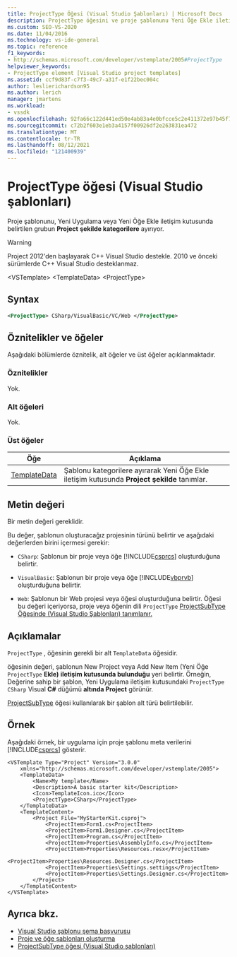 ```yaml
---
title: ProjectType Öğesi (Visual Studio Şablonları) | Microsoft Docs
description: ProjectType öğesini ve proje şablonunu Yeni Öğe Ekle iletişim kutusunda Project kategorilere ayırmayı öğrenin.
ms.custom: SEO-VS-2020
ms.date: 11/04/2016
ms.technology: vs-ide-general
ms.topic: reference
f1_keywords:
- http://schemas.microsoft.com/developer/vstemplate/2005#ProjectType
helpviewer_keywords:
- ProjectType element [Visual Studio project templates]
ms.assetid: ccf9d83f-c7f3-49c7-a31f-e1f22bec004c
author: leslierichardson95
ms.author: lerich
manager: jmartens
ms.workload:
- vssdk
ms.openlocfilehash: 92fa66c122d441ed50e4ab83a4e0bfcce5c2e411372e97b45f747663cfc457c9
ms.sourcegitcommit: c72b2f603e1eb3a4157f00926df2e263831ea472
ms.translationtype: MT
ms.contentlocale: tr-TR
ms.lasthandoff: 08/12/2021
ms.locfileid: "121400939"
---
```

# <a name="projecttype-element-visual-studio-templates"></a>ProjectType öğesi (Visual Studio şablonları)
Proje şablonunu, Yeni Uygulama veya Yeni Öğe Ekle iletişim kutusunda belirtilen grubun **Project** **şekilde kategorilere** ayırıyor.

> [!WARNING]
> Project 2012'den başlayarak C++ Visual Studio destekle. 2010 ve önceki sürümlerde C++ Visual Studio desteklanmaz.

 \<VSTemplate> \<TemplateData>
 \<ProjectType>

## <a name="syntax"></a>Syntax

```xml
<ProjectType> CSharp/VisualBasic/VC/Web </ProjectType>
```

## <a name="attributes-and-elements"></a>Öznitelikler ve öğeler
 Aşağıdaki bölümlerde öznitelik, alt öğeler ve üst öğeler açıklanmaktadır.

### <a name="attributes"></a>Öznitelikler
 Yok.

### <a name="child-elements"></a>Alt öğeleri
 Yok.

### <a name="parent-elements"></a>Üst öğeler

|Öğe|Açıklama|
|-------------|-----------------|
|[TemplateData](../extensibility/templatedata-element-visual-studio-templates.md)|Şablonu kategorilere ayırarak Yeni Öğe Ekle iletişim kutusunda **Project** **şekilde** tanımlar.|

## <a name="text-value"></a>Metin değeri
 Bir metin değeri gereklidir.

 Bu değer, şablonun oluşturacağız projesinin türünü belirtir ve aşağıdaki değerlerden birini içermesi gerekir:

- `CSharp`: Şablonun bir proje veya öğe [!INCLUDE[csprcs](../data-tools/includes/csprcs_md.md)] oluşturduğuna belirtir.

- `VisualBasic`: Şablonun bir proje veya öğe [!INCLUDE[vbprvb](../code-quality/includes/vbprvb_md.md)] oluşturduğuna belirtir.

- `Web`: Şablonun bir Web projesi veya öğesi oluşturduğuna belirtir. Öğesi bu değeri içeriyorsa, proje veya öğenin dili `ProjectType` [ProjectSubType Öğesinde (Visual Studio Şablonları) tanımlanır.](../extensibility/projectsubtype-element-visual-studio-templates.md)

## <a name="remarks"></a>Açıklamalar
 `ProjectType` , öğesinin gerekli bir alt `TemplateData` öğesidir.

 öğesinin değeri, şablonun New Project veya Add New Item (Yeni Öğe `ProjectType` **Ekle)** **iletişim kutusunda bulunduğu** yeri belirtir. Örneğin, Değerine sahip bir şablon, Yeni Uygulama iletişim kutusundaki `ProjectType` `CSharp` Visual **C#** düğümü **altında Project** görünür.

 [ProjectSubType](../extensibility/projectsubtype-element-visual-studio-templates.md) öğesi kullanılarak bir şablon alt türü belirtilebilir.

## <a name="example"></a>Örnek
 Aşağıdaki örnek, bir uygulama için proje şablonu meta verilerini [!INCLUDE[csprcs](../data-tools/includes/csprcs_md.md)] gösterir.

```
<VSTemplate Type="Project" Version="3.0.0"
    xmlns="http://schemas.microsoft.com/developer/vstemplate/2005">
    <TemplateData>
        <Name>My template</Name>
        <Description>A basic starter kit</Description>
        <Icon>TemplateIcon.ico</Icon>
        <ProjectType>CSharp</ProjectType>
    </TemplateData>
    <TemplateContent>
        <Project File="MyStarterKit.csproj">
            <ProjectItem>Form1.cs<ProjectItem>
            <ProjectItem>Form1.Designer.cs</ProjectItem>
            <ProjectItem>Program.cs</ProjectItem>
            <ProjectItem>Properties\AssemblyInfo.cs</ProjectItem>
            <ProjectItem>Properties\Resources.resx</ProjectItem>
            <ProjectItem>Properties\Resources.Designer.cs</ProjectItem>
            <ProjectItem>Properties\Settings.settings</ProjectItem>
            <ProjectItem>Properties\Settings.Designer.cs</ProjectItem>
        </Project>
    </TemplateContent>
</VSTemplate>
```

## <a name="see-also"></a>Ayrıca bkz.
- [Visual Studio şablonu şema başvurusu](../extensibility/visual-studio-template-schema-reference.md)
- [Proje ve öğe şablonları oluşturma](../ide/creating-project-and-item-templates.md)
- [ProjectSubType öğesi (Visual Studio şablonları)](../extensibility/projectsubtype-element-visual-studio-templates.md)
